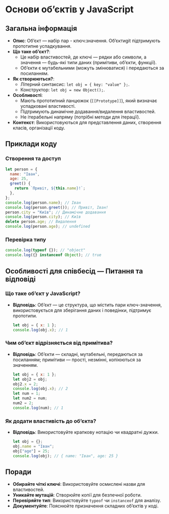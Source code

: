 # Основи об’єктів у JavaScript

## Загальна інформація

- **Опис**: Об’єкт — набір пар - ключ:значення. Об’єктиgit підтримують прототипне успадкування.
- **Що таке об’єкт?**:
  - Це набір властивостей, де ключі — рядки або символи, а значення — будь-які типи даних (примітиви, об’єкти, функції).
  - Об’єкти є мутабельними (можуть змінюватися) і передаються за посиланням.
- **Як створюються?**:
  - Літерний синтаксис: `let obj = { key: "value" };`.
  - Конструктор: `let obj = new Object();`.
- **Особливості**:
  - Мають прототипний ланцюжок (`[[Prototype]]`), який визначає успадковані властивості.
  - Підтримують динамічне додавання/видалення властивостей.
  - Не ітерабельні напряму (потрібні методи для ітерації).
- **Контекст**: Використовуються для представлення даних, створення класів, організації коду.

## Приклади коду

### Створення та доступ

```javascript
let person = {
  name: "Іван",
  age: 25,
  greet() {
    return `Привіт, ${this.name}!`;
  },
};
console.log(person.name); // Іван
console.log(person.greet()); // Привіт, Іван!
person.city = "Київ"; // Динамічне додавання
console.log(person.city); // Київ
delete person.age; // Видалення
console.log(person.age); // undefined
```

### Перевірка типу

```javascript
console.log(typeof {}); // "object"
console.log({} instanceof Object); // true
```

## Особливості для співбесід — Питання та відповіді

### Що таке об’єкт у JavaScript?

- **Відповідь**: Об’єкт — це структура, що містить пари ключ-значення, використовується для зберігання даних і поведінки, підтримує прототипи.
  ```javascript
  let obj = { x: 1 };
  console.log(obj.x); // 1
  ```

### Чим об’єкт відрізняється від примітива?

- **Відповідь**: Об’єкти — складні, мутабельні, передаються за посиланням; примітиви — прості, незмінні, копіюються за значенням.
  ```javascript
  let obj = { x: 1 };
  let obj2 = obj;
  obj2.x = 2;
  console.log(obj.x); // 2
  let num = 1;
  let num2 = num;
  num2 = 2;
  console.log(num); // 1
  ```

### Як додати властивість до об’єкта?

- **Відповідь**: Використовуйте крапкову нотацію чи квадратні дужки.
  ```javascript
  let obj = {};
  obj.name = "Іван";
  obj["age"] = 25;
  console.log(obj); // { name: "Іван", age: 25 }
  ```

## Поради

- **Обирайте чіткі ключі**: Використовуйте осмислені назви для властивостей.
- **Уникайте мутацій**: Створюйте копії для безпечної роботи.
- **Перевіряйте тип**: Використовуйте `typeof` чи `instanceof` для аналізу.
- **Документуйте**: Пояснюйте призначення складних об’єктів у коді.

